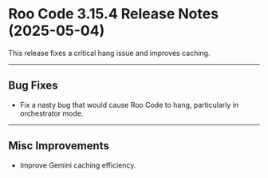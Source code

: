 # Roo Code 3.15.4 Release Notes (2025-05-04)

This release fixes a critical hang issue and improves caching.

---

## Bug Fixes

*   Fix a nasty bug that would cause Roo Code to hang, particularly in orchestrator mode.

---

## Misc Improvements

*   Improve Gemini caching efficiency.